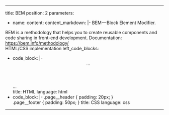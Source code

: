 ---
title: BEM
position: 2
parameters:
  - name:
    content:
content_markdown: |-
  BEM — Block Element Modifier.

  BEM is a methodology that helps you to create reusable components and code sharing in front-end development.
  Documentation: https://bem.info/methodology/  
  HTML/CSS implementation
left_code_blocks:
  - code_block: |-
        <body class="page">
          <!-- верхний колонтитул и навигация -->
          <header class="header page__header">...</header>
          <!-- нижний колонтитул -->
          <footer class="footer page__footer">...</footer>
        </body>
    title: HTML
    language: html
  - code_block: |-
     .page__header {
        padding: 20px;
     }    
     .page__footer {
        padding: 50px;
     }
    title: CSS
    language: css    
 ---